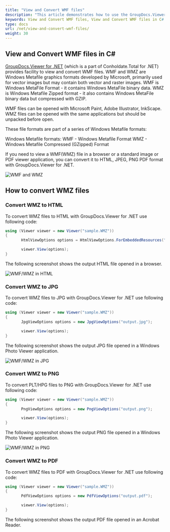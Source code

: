 ```yaml
---
title: "View and Convert WMF files"
description: "This article demonstrates how to use the GroupDocs.Viewer .NET API (which is a part of Conholdate.Total for .NET) to view and convert WMF files."
keywords: View and Convert WMF files, View and Convert WMF files in C#
type: docs
url: /net/view-and-convert-wmf-files/
weight: 30
---
```



## View and Convert WMF files in C#

[GroupDocs.Viewer for .NET](https://products.groupdocs.com/viewer/net) (which is a part of Conholdate.Total for .NET) provides facility to view and convert WMF files. WMF and WMZ are Windows Metafile graphics formats developed by Microsoft, primarily used for vector images but may contain both vector and raster images.
WMF is Windows MetaFile Format - it contains Windows MetaFile binary data.
WMZ is Windows Metafile Zipped format - it also contains Windows MetaFile binary data but compressed with GZIP.

WMF files can be opened with Microsoft Paint, Adobe Illustrator, InkScape.
WMZ files can be opened with the same applications but should be unpacked before open.

These file formats are part of a series of Windows Metafile formats:

Windows Metafile formats:
WMF - Windows Metafile Format
WMZ - Windows Metafile Compressed (GZipped) Format

If you need to view a WMF(WMZ) file in a browser or a standard image or PDF viewer application, you can convert it to HTML, JPEG, PNG  PDF format with GroupDocs.Viewer for .NET.

![WMF and WMZ](https://docs.groupdocs.com/viewer/net/images/how-to-convert-and-view-wmf-and-wmz-files/sample.jpg)

## How to convert WMZ files

### Convert WMZ to HTML

To convert WMZ files to HTML with GroupDocs.Viewer for .NET use following code:

```csharp
using (Viewer viewer = new Viewer("sample.WMZ"))
{
       HtmlViewOptions options = HtmlViewOptions.ForEmbeddedResources("output.html");

       viewer.View(options);
}
```


The following screenshot shows the output HTML file opened in a browser.

![WMF/WMZ in HTML](https://docs.groupdocs.com/viewer/net/images/how-to-convert-and-view-wmf-and-wmz-files/html.jpg)

### Convert WMZ to JPG

To convert WMZ files to JPG with GroupDocs.Viewer for .NET use following code:

```csharp
using (Viewer viewer = new Viewer("sample.WMZ"))
{
       JpgViewOptions options = new JpgViewOptions("output.jpg");

       viewer.View(options);
}
```


The following screenshot shows the output JPG file opened in a Windows Photo Viewer application.

![WMF/WMZ in JPG](https://docs.groupdocs.com/viewer/net/images/how-to-convert-and-view-wmf-and-wmz-files/jpg.jpg)

### Convert WMZ to PNG

To convert PLT/HPG files to PNG with GroupDocs.Viewer for .NET use following code:

```csharp
using (Viewer viewer = new Viewer("sample.WMZ"))
{
       PngViewOptions options = new PngViewOptions("output.png");

       viewer.View(options);
}
```


The following screenshot shows the output PNG file opened in a Windows Photo Viewer application.

![WMF/WMZ in PNG](https://docs.groupdocs.com/viewer/net/images/how-to-convert-and-view-wmf-and-wmz-files/png.jpg)

### Convert WMZ to PDF

To convert WMZ files to PDF with GroupDocs.Viewer for .NET use following code:

```csharp
using (Viewer viewer = new Viewer("sample.WMZ"))
{
       PdfViewOptions options = new PdfViewOptions("output.pdf");

       viewer.View(options);
}
```


The following screenshot shows the output PDF file opened in an Acrobat Reader.


